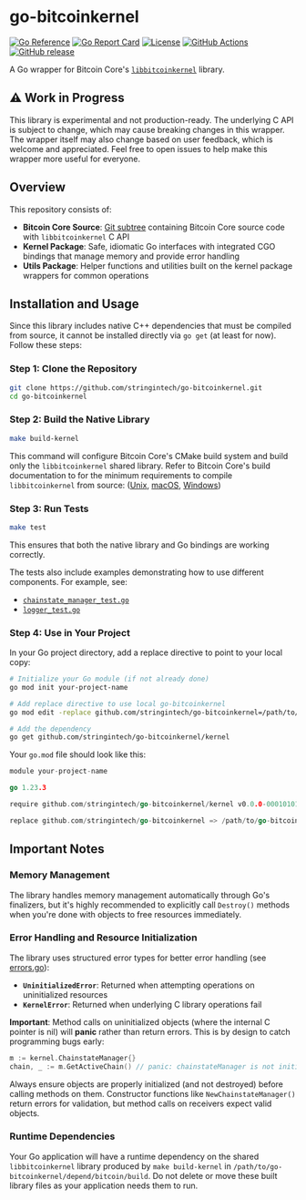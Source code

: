 # go-bitcoinkernel

[![Go Reference](https://pkg.go.dev/badge/github.com/stringintech/go-bitcoinkernel.svg)](https://pkg.go.dev/github.com/stringintech/go-bitcoinkernel@v0.1.0-alpha.1)
[![Go Report Card](https://goreportcard.com/badge/github.com/stringintech/go-bitcoinkernel)](https://goreportcard.com/report/github.com/stringintech/go-bitcoinkernel)
[![License](https://img.shields.io/github/license/stringintech/go-bitcoinkernel)](https://github.com/stringintech/go-bitcoinkernel/blob/main/LICENSE)
[![GitHub Actions](https://github.com/stringintech/go-bitcoinkernel/actions/workflows/ci.yml/badge.svg)](https://github.com/stringintech/go-bitcoinkernel/actions)
[![GitHub release](https://img.shields.io/github/v/release/stringintech/go-bitcoinkernel?include_prereleases)](https://github.com/stringintech/go-bitcoinkernel/releases)

A Go wrapper for Bitcoin Core's [`libbitcoinkernel`](https://github.com/bitcoin/bitcoin/pull/30595) library.

## ⚠️ Work in Progress

This library is experimental and not production-ready. The underlying C API is subject to change, which may cause breaking changes in this wrapper. The wrapper itself may also change based on user feedback, which is welcome and appreciated. Feel free to open issues to help make this wrapper more useful for everyone.

## Overview

This repository consists of:

- **Bitcoin Core Source**: [Git subtree](./depend/bitcoin) containing Bitcoin Core source code with `libbitcoinkernel` C
  API
- **Kernel Package**: Safe, idiomatic Go interfaces with integrated CGO bindings that manage memory and provide error handling
- **Utils Package**: Helper functions and utilities built on the kernel package wrappers for common operations

## Installation and Usage

Since this library includes native C++ dependencies that must be compiled from source, it cannot be installed directly
via `go get` (at least for now). Follow these steps:

### Step 1: Clone the Repository

```bash
git clone https://github.com/stringintech/go-bitcoinkernel.git
cd go-bitcoinkernel
```

### Step 2: Build the Native Library

```bash
make build-kernel
```

This command will configure Bitcoin Core's CMake build system and build only the `libbitcoinkernel` shared library. Refer to Bitcoin Core's build documentation to for the minimum requirements to compile `libbitcoinkernel` from source:
([Unix](./depend/bitcoin/doc/build-unix.md),
[macOS](./depend/bitcoin/doc/build-osx.md),
[Windows](./depend/bitcoin/doc/build-windows.md))

### Step 3: Run Tests

```bash
make test
```

This ensures that both the native library and Go bindings are working correctly.

The tests also include examples demonstrating how to use different components. For example, see:
- [`chainstate_manager_test.go`](./kernel/chainstate_manager_test.go)
- [`logger_test.go`](./utils/logger_test.go)

### Step 4: Use in Your Project

In your Go project directory, add a replace directive to point to your local copy:

```bash
# Initialize your Go module (if not already done)
go mod init your-project-name

# Add replace directive to use local go-bitcoinkernel
go mod edit -replace github.com/stringintech/go-bitcoinkernel=/path/to/go-bitcoinkernel

# Add the dependency
go get github.com/stringintech/go-bitcoinkernel/kernel
```

Your `go.mod` file should look like this:

```go
module your-project-name

go 1.23.3

require github.com/stringintech/go-bitcoinkernel/kernel v0.0.0-00010101000000-000000000000

replace github.com/stringintech/go-bitcoinkernel => /path/to/go-bitcoinkernel
```

## Important Notes

### Memory Management

The library handles memory management automatically through Go's finalizers, but it's highly recommended to explicitly
call `Destroy()` methods when you're done with objects to free resources immediately.

### Error Handling and Resource Initialization

The library uses structured error types for better error handling (see [errors.go](./kernel/errors.go)):

- **`UninitializedError`**: Returned when attempting operations on uninitialized resources
- **`KernelError`**: Returned when underlying C library operations fail

**Important**: Method calls on uninitialized objects (where the internal C pointer is nil) will **panic** rather than return errors. This is by design to catch programming bugs early:

```go
m := kernel.ChainstateManager{}
chain, _ := m.GetActiveChain() // panic: chainstateManager is not initialized
```

Always ensure objects are properly initialized (and not destroyed) before calling methods on them. Constructor functions like `NewChainstateManager()` return errors for validation, but method calls on receivers expect valid objects.

### Runtime Dependencies

Your Go application will have a runtime dependency on the shared `libbitcoinkernel` library produced by `make build-kernel` in `/path/to/go-bitcoinkernel/depend/bitcoin/build`. Do not delete or move these built library files as your application needs them to run.